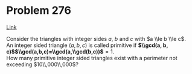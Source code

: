 # Problem 276

[Link](https://projecteuler.net/problem=276)

Consider the triangles with integer sides $a$, $b$ and $c$ with $a \\le b \\le c$.  
An integer sided triangle $(a,b,c)$ is called primitive if **$\\gcd(a, b, c)$$\\gcd(a,b,c)=\\gcd(a,\\gcd(b,c))$**$=1$.  
How many primitive integer sided triangles exist with a perimeter not exceeding $10\\,000\\,000$?
